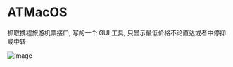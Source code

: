 # ATMacOS
抓取携程旅游机票接口, 写的一个 GUI 工具, 只显示最低价格不论直达或者中停抑或中转

![image](https://user-images.githubusercontent.com/19728934/49706196-53a1b780-fc5f-11e8-9912-e719d210733a.png)
